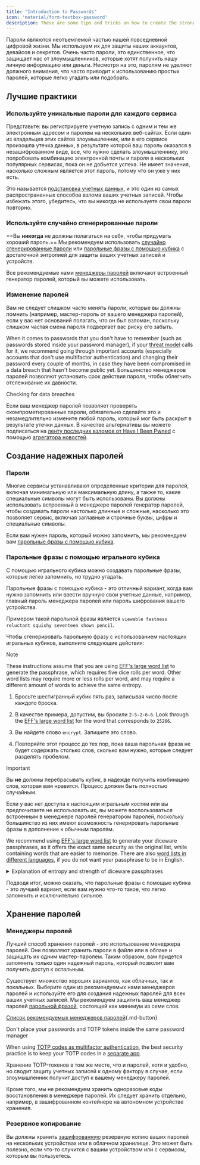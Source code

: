 ```yaml
---
title: "Introduction to Passwords"
icon: 'material/form-textbox-password'
description: These are some tips and tricks on how to create the strongest passwords and keep your accounts secure.
---
```


Пароли являются неотъемлемой частью нашей повседневной цифровой жизни. Мы используем их для защиты наших аккаунтов, девайсов и секретов. Очень часто пароли, это единственное, что защищает нас от злоумышленников, которые хотят получить нашу личную информацию или деньги. Несмотря на это, паролям не уделяют должного внимания, что часто приводит к использованию простых паролей, которые легко угадать или подобрать.

## Лучшие практики

### Используйте уникальные пароли для каждого сервиса

Представьте: вы регистрируете учетную запись с одним и тем же электронным адресом и паролем на нескольких веб-сайтах. Если один из владельцев этих сайтов злоумышленник, или в его сервисе произошла утечка данных, в результате которой ваш пароль оказался в незашифрованном виде, все, что нужно сделать злоумышленнику, это попробовать комбинацию электронной почты и пароля в нескольких популярных сервисах, пока он не добьется успеха. Не имеет значения, насколько сложным является этот пароль, потому что он уже у них есть.

Это называется [подстановка учетных данных](https://en.wikipedia.org/wiki/Credential_stuffing), и это один из самых распространенных способов взлома ваших учетных записей. Чтобы избежать этого, убедитесь, что вы никогда не используете свои пароли повторно.

### Используйте случайно сгенерированные пароли

==Вы **никогда** не должны полагаться на себя, чтобы придумать хороший пароль.== Мы рекомендуем использовать [случайно сгенерированные пароли](#passwords) или [парольные фразы с помощью кубика](#diceware-passphrases) с достаточной энтропией для защиты ваших учетных записей и устройств.

Все рекомендуемые нами [менеджеры паролей](../passwords.md) включают встроенный генератор паролей, который вы можете использовать.

### Изменение паролей

Вам не следует слишком часто менять пароли, которые вы должны помнить (например, мастер-пароль от вашего менеджера паролей), если у вас нет оснований полагать, что он был взломан, поскольку слишком частая смена пароля подвергает вас риску его забыть.

When it comes to passwords that you don't have to remember (such as passwords stored inside your password manager), if your [threat model](threat-modeling.md) calls for it, we recommend going through important accounts (especially accounts that don't use multifactor authentication) and changing their password every couple of months, in case they have been compromised in a data breach that hasn't become public yet. Большинство менеджеров паролей позволяют установить срок действия пароля, чтобы облегчить отслеживание их давности.

<div class="admonition tip" markdown>
<p class="admonition-title">Checking for data breaches</p>

Если ваш менеджер паролей позволяет проверять скомпрометированные пароли, обязательно сделайте это и незамедлительно измените любой пароль, который мог быть раскрыт в результате утечки данных. В качестве альтернативы вы можете подписаться на [ленту последних взломов от Have I Been Pwned](https://feeds.feedburner.com/HaveIBeenPwnedLatestBreaches) с помощью [агрегатора новостей](../news-aggregators.md).

</div>

## Создание надежных паролей

### Пароли

Многие сервисы устанавливают определенные критерии для паролей, включая минимальную или максимальную длину, а также то, какие специальные символы могут быть использованы. Вы должны использовать встроенный в менеджере паролей генератор паролей, чтобы создавать пароли настолько длинные и сложные, насколько это позволяет сервис, включая заглавные и строчные буквы, цифры и специальные символы.

Если вам нужен пароль, который можно запомнить, мы рекомендуем вам [парольные фразы с помощью кубика](#diceware-passphrases).

### Парольные фразы с помощью игрального кубика

С помощью игрального кубика можно создавать парольные фразы, которые легко запомнить, но трудно угадать.

Парольные фразы с помощью кубика - это отличный вариант, когда вам нужно запомнить или ввести вручную свои учетные данные, например, главный пароль менеджера паролей или пароль шифрования вашего устройства.

Примером такой парольной фразы является `viewable fastness reluctant squishy seventeen shown pencil`.

Чтобы сгенерировать парольную фразу с использованием настоящих игральных кубиков, выполните следующие действия:

<div class="admonition Note" markdown>
<p class="admonition-title">Note</p>

These instructions assume that you are using [EFF's large word list](https://eff.org/files/2016/07/18/eff_large_wordlist.txt) to generate the passphrase, which requires five dice rolls per word. Other word lists may require more or less rolls per word, and may require a different amount of words to achieve the same entropy.

</div>

1. Бросьте шестигранный кубик пять раз, записывая число после каждого броска.

2. В качестве примера, допустим, вы бросили `2-5-2-6-6`. Look through the [EFF's large word list](https://eff.org/files/2016/07/18/eff_large_wordlist.txt) for the word that corresponds to `25266`.

3. Вы найдете слово `encrypt`. Запишите это слово.

4. Повторяйте этот процесс до тех пор, пока ваша парольная фраза не будет содержать столько слов, сколько вам нужно, которые следует разделять пробелом.

<div class="admonition warning" markdown>
<p class="admonition-title">Important</p>

Вы **не** должны перебрасывать кубик, в надежде получить комбинацию слов, которая вам нравится. Процесс должен быть полностью случайным.

</div>

Если у вас нет доступа к настоящим игральным костям или вы предпочитаете не использовать их, вы можете воспользоваться встроенным в менеджере паролей генератором паролей, поскольку большинство из них имеют возможность генерировать парольные фразы в дополнение к обычным паролям.

We recommend using [EFF's large word list](https://eff.org/files/2016/07/18/eff_large_wordlist.txt) to generate your diceware passphrases, as it offers the exact same security as the original list, while containing words that are easier to memorize. There are also [word lists in different languages](https://theworld.com/~reinhold/diceware.html#Diceware%20in%20Other%20Languages|outline), if you do not want your passphrase to be in English.

<details class="note" markdown>
<summary>Explanation of entropy and strength of diceware passphrases</summary>

To demonstrate how strong diceware passphrases are, we'll use the aforementioned seven word passphrase (`viewable fastness reluctant squishy seventeen shown pencil`) and [EFF's large word list](https://eff.org/files/2016/07/18/eff_large_wordlist.txt) as an example.

One metric to determine the strength of a diceware passphrase is how much entropy it has. The entropy per word in a diceware passphrase is calculated as <math> <mrow> <msub> <mtext>log</mtext> <mn>2</mn> </msub> <mo form="prefix" stretchy="false">(</mo> <mtext>WordsInList</mtext> <mo form="postfix" stretchy="false">)</mo> </mrow> </math> and the overall entropy of the passphrase is calculated as: <math> <mrow> <msub> <mtext>log</mtext> <mn>2</mn> </msub> <mo form="prefix" stretchy="false">(</mo> <msup> <mtext>WordsInList</mtext> <mtext>WordsInPhrase</mtext> </msup> <mo form="postfix" stretchy="false">)</mo> </mrow> </math>

Therefore, each word in the aforementioned list results in ~12.9 bits of entropy (<math> <mrow> <msub> <mtext>log</mtext> <mn>2</mn> </msub> <mo form="prefix" stretchy="false">(</mo> <mn>7776</mn> <mo form="postfix" stretchy="false">)</mo> </mrow> </math>), and a seven word passphrase derived from it has ~90.47 bits of entropy (<math> <mrow> <msub> <mtext>log</mtext> <mn>2</mn> </msub> <mo form="prefix" stretchy="false">(</mo> <msup> <mn>7776</mn> <mn>7</mn> </msup> <mo form="postfix" stretchy="false">)</mo> </mrow> </math>).

The [EFF's large word list](https://eff.org/files/2016/07/18/eff_large_wordlist.txt) contains 7776 unique words. To calculate the amount of possible passphrases, all we have to do is <math> <msup> <mtext>WordsInList</mtext> <mtext>WordsInPhrase</mtext> </msup> </math>, or in our case, <math><msup><mn>7776</mn><mn>7</mn></msup></math>.

Let's put all of this in perspective: A seven word passphrase using [EFF's large word list](https://eff.org/files/2016/07/18/eff_large_wordlist.txt) is one of ~1,719,070,799,748,422,500,000,000,000 possible passphrases.

В среднем, чтобы угадать вашу фразу, нужно попробовать 50% всех возможных комбинаций. Учитывая это, даже если ваш противник способен на ~1 000 000 000 000 000 000 угадываний в секунду, ему все равно потребуется ~27 255 689 лет, чтобы угадать вашу кодовую фразу. Это так, даже если верны следующие вещи:

- Ваш противник знает, что вы использовали метод с кубиком.
- Your adversary knows the specific word list that you used.
- Ваш противник знает, сколько слов содержит ваша парольная фраза.

</details>

Подводя итог, можно сказать, что парольные фразы с помощью кубика - это лучший вариант, если вам нужно что-то такое, что легко запомнить *и* исключительно сильное.

## Хранение паролей

### Менеджеры паролей

Лучший способ хранения паролей - это использование менеджера паролей. Они позволяют хранить пароли в файле или в облаке и защищать их одним мастер-паролем. Таким образом, вам придется запомнить только один надежный пароль, который позволит вам получить доступ к остальным.

Существует множество хороших вариантов, как облачных, так и локальных. Выберите один из рекомендуемых нами менеджеров паролей и используйте его для создания надежных паролей для всех ваших учетных записей. Мы рекомендуем защитить ваш менеджер паролей [парольной фразой](#diceware-passphrases), состоящей как минимум из семи слов.

[Список рекомендуемых менеджеров паролей](../passwords.md ""){.md-button}

<div class="admonition warning" markdown>
<p class="admonition-title">Don't place your passwords and TOTP tokens inside the same password manager</p>

When using [TOTP codes as multifactor authentication](multi-factor-authentication.md#time-based-one-time-password-totp), the best security practice is to keep your TOTP codes in a [separate app](../multi-factor-authentication.md).

Хранение TOTP-токенов в том же месте, что и паролей, хотя и удобно, но сводит защиту учетных записей к одному фактору в случае, если злоумышленник получит доступ к вашему менеджеру паролей.

Кроме того, мы не рекомендуем хранить одноразовые коды восстановления в менеджере паролей. Их следует хранить отдельно, например, в зашифрованном контейнере на автономном устройстве хранения.

</div>

### Резервное копирование

Вы должны хранить [зашифрованную](../encryption.md) резервную копию ваших паролей на нескольких устройствах или в облачном хранилище. Это может быть полезно, если что-то случится с вашим устройством или с сервисом, которым вы пользуетесь.
